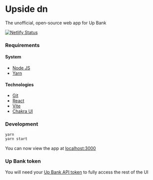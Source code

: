# Upside dn

The unofficial, open-source web app for Up Bank

[![Netlify Status](https://api.netlify.com/api/v1/badges/365f7666-2337-4473-9b9e-1631e7ab8125/deploy-status)](https://app.netlify.com/sites/upside-dn/deploys)

### Requirements
#### System
- [Node JS](https://nodejs.org/en)
- [Yarn](https://yarnpkg.com/)

#### Technologies
- [Git](https://git-scm.com/)
- [React](https://react.dev/)
- [Vite](https://vitejs.dev/)
- [Chakra UI](https://chakra-ui.com/)

### Development
```bash
yarn
yarn start
```
You can now view the app at [localhost:3000](http://localhost:3000/)

### Up Bank token
You will need your [Up Bank API token](https://api.up.com.au/getting_started) to fully access the rest of the UI
